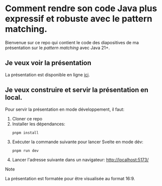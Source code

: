# Comment rendre son code Java plus expressif et robuste avec le pattern matching.

Bienvenue sur ce repo qui contient le code des diapositives de ma présentation sur le *pattern
matching* avec Java 21+.

## Je veux voir la présentation

La présentation est disponible en
ligne [ici](https://seb-buch.github.io/devoxx-java-pattern-matching/).

## Je veux construire et servir la présentation en local.

Pour servir la présentation en mode développement, il faut:

1. Cloner ce repo
2. Installer les dépendances:
   ```shell
   pnpm install
   ```
3. Exécuter la commande suivante pour lancer Svelte en mode dév:
   ```shell
   pnpm run dev
   ```
4. Lancer l'adresse suivante dans un navigateur: [http://localhost:5173/](http://localhost:5173/)

> [!NOTE]
> La présentation est formatée pour être visualisée au format 16:9.

